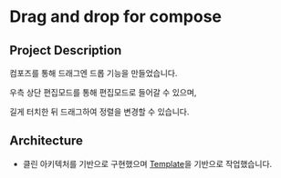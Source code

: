 # Drag and drop for compose

## Project Description
컴포즈를 통해 드래그엔 드롭 기능을 만들었습니다. 

우측 상단 편집모드를 통해 편집모드로 들어갈 수 있으며,

길게 터치한 뒤 드래그하여 정렬을 변경할 수 있습니다.

## Architecture
- 클린 아키텍처를 기반으로 구현했으며 [Template](https://github.com/ok0035/AndroidWithCleanArchitecture )을 기반으로 작업했습니다.
